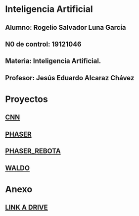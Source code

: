 # Inteligencia Artificial
## Alumno: Rogelio Salvador Luna García
## N0 de control: 19121046
## Materia: Inteligencia Artificial.
## Profesor: Jesús Eduardo Alcaraz Chávez

# Proyectos
## [CNN](https://github.com/RoyerMoon/Inteligencia-Artifical/blob/main/markdowns/cnn_desastres.ipynb)
## [PHASER](https://github.com/RoyerMoon/Inteligencia-Artifical/blob/main/markdowns/phaser.md)
## [PHASER_REBOTA](https://github.com/RoyerMoon/Inteligencia-Artifical/blob/main/markdowns/phaser_rebota.md)
## [WALDO](https://github.com/RoyerMoon/Inteligencia-Artifical/blob/main/markdowns/waldo.ipynb)

# Anexo
## [LINK A DRIVE](https://drive.google.com/drive/folders/1ZO2_JVBucqFF0vsofUrCHcAvVDLz-wMA?usp=sharing)